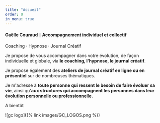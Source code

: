 ```yaml
---
title: "Accueil"
order: 0
in_menu: true
---
```

#### Gaëlle Couraud ∣ Accompagnement individuel et collectif

 Coaching · Hypnose · Journal Créatif  

Je propose de vous accompagner dans votre évolution, de façon individuelle et globale, via **le coaching, l'hypnose, le journal créatif**. 

Je propose également des **ateliers de journal créatif en ligne ou en présentiel** sur de nombreuses thématiques. 

Je m'adresse à **toute personne qui ressent le besoin de faire évoluer sa vie**, ainsi qu'**aux structures qui accompagnent les personnes dans leur évolution personnelle ou professionnelle.** 

A bientôt 

![gc logo]({% link images/GC_LOGOS.png %}) 